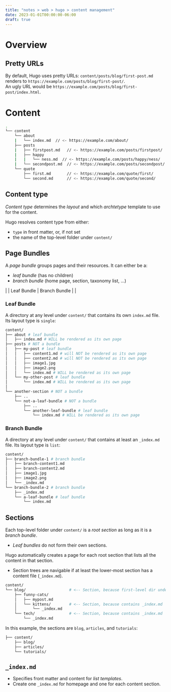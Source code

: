 ```yaml
---
title: "notes > web > hugo > content management"
date: 2023-01-01T00:00:00-06:00
draft: true
---
```


<style>
    r { color: red }
    o { color: orange }
    g { color: green }
</style>

# Overview
## Pretty URLs
By default, Hugo uses pretty URLs: `content/posts/blog/first-post.md` renders to `https://example.com/posts/blog/first-post/`.  
An ugly URL would be `https://example.com/posts/blog/first-post/index.html`.

# Content
```bash
.
└── content
    └── about
    |   └── index.md  // <- https://example.com/about/
    ├── posts
    |   ├── firstpost.md   // <- https://example.com/posts/firstpost/
    |   ├── happy
    |   |   └── ness.md  // <- https://example.com/posts/happy/ness/
    |   └── secondpost.md  // <- https://example.com/posts/secondpost/
    └── quote
        ├── first.md       // <- https://example.com/quote/first/
        └── second.md      // <- https://example.com/quote/second/
```
## Content type
*Content type* determines the *layout* and which *archtetype* template to use for the content.  

Hugo resolves content type from either:
- `type` in front matter, or, if not set
- the name of the top-level folder under `content/`

## Page Bundles
A *page bundle* groups pages and their resources.  It can either be a:
- *leaf bundle* (has no children)
- *branch bundle* (home page, section, taxonomy list, ...)

| | Leaf Bundle | Branch Bundle |
| 
### Leaf Bundle 
A directory at any level under `content/` that contains its own `index.md` file.  Its layout type is `single`:
```bash
content/
├── about # leaf bundle
│   ├── index.md # WILL be rendered as its own page
├── posts # NOT a bundle
│   ├── my-post # leaf bundle
│   │   ├── content1.md # will NOT be rendered as its own page
│   │   ├── content2.md # will NOT be rendered as its own page
│   │   ├── image1.jpg
│   │   ├── image2.png
│   │   └── index.md # WILL be rendered as its own page
│   └── my-other-post # leaf bundle
│       └── index.md # WILL be rendered as its own page
│
└── another-section # NOT a bundle
    ├── ..
    └── not-a-leaf-bundle # NOT a bundle
        ├── ..
        └── another-leaf-bundle # leaf bundle
            └── index.md # WILL be rendered as its own page
```

### Branch Bundle
A directory at any level under `content/` that contains at least an `_index.md` file.  Its layout type is `list`:
```bash
content/
├── branch-bundle-1 # branch bundle
│   ├── branch-content1.md
│   ├── branch-content2.md
│   ├── image1.jpg
│   ├── image2.png
│   └── _index.md
└── branch-bundle-2 # branch bundle
    ├── _index.md
    └── a-leaf-bundle # leaf bundle
        └── index.md
```

## Sections
Each top-level folder under `content/` is a *root section* as long as it is a *branch bundle*.
- *Leaf bundles* do not form their own sections.

Hugo automatically creates a page for each root section that lists all the content in that section.
- Section trees are navigable if at least the lower-most section has a content file (`_index.md`).
```bash
content/
└── blog/                   # <-- Section, because first-level dir under content/
    ├── funny-cats/
    │   ├── mypost.md
    │   └── kittens/        # <-- Section, because contains _index.md
    │       └── _index.md
    └── tech/               # <-- Section, because contains _index.md
        └── _index.md
```

In this example, the sections are `blog`, `articles`, and `tutorials`:
```bash
├── content/
    ├── blog/
    ├── articles/
    └── tutorials/
```

## `_index.md`
- Specifies front matter and content for *list templates*.  
- Create one `_index.md` for homepage and one for each content section.


